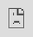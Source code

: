 ```yaml
---
layout: HackTheBox
title:  "HackTheBox - Cronos"
date:   2021-01-21 22:51:00 +0530
categories: Walkthrough HackTheBox
---
```

<p style="font-family:arial;">HackTheBox Cronos<br><br>
</p>
<iframe src="https://drive.google.com/file/d/1y7VW54O2-qyDZbqhr2LL8Qu5QGo3uNWQ/preview" style="position:fixed; top:0px; left:0px; bottom:0px; right:0px; width:100%; height:100%; border:none; margin:0; padding:0; overflow:hidden; z-index:999999;"></iframe>
